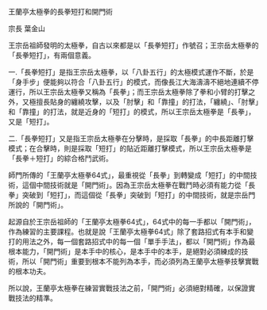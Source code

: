 王蘭亭太極拳的長拳短打和開門術

宗長
葉金山

王宗岳祖師發明的太極拳，自古以來都是以「長拳短打」作號召；王宗岳太極拳的「長拳短打」，有兩個意義。

一.「長拳短打」是指王宗岳太極拳，以「八卦五行」的太極模式運作不斷，於是「身手步」便能夠以符合「八卦五行」的模式，而像長江大海濤濤不絕地連續不停運行，所以王宗岳太極拳又稱為「長拳」；而王宗岳太極拳除了拳和小臂的打擊之外，又極擅長貼身的纏繞攻擊，以及「肘擊」和「靠撞」的打法，「纏繞」、「肘擊」和「靠撞」的打法，就是近身的「短打」的模式，所以王宗岳太極拳是「長拳」，又是「短打」。


二.「長拳短打」又是指王宗岳太極拳在分擊時，是採取「長拳」的中長距離打擊模式；在合擊時，則是採取「短打」的貼近距離打擊模式，所以王宗岳太極拳是「長拳＋短打」的綜合格鬥武術。

師門所傳的「王蘭亭太極拳64式」，最重視從「長拳」到轉變成「短打」的中間技術，這個中間技術就是「開門術」。因為王宗岳太極拳在戰鬥時必須有能力從「長拳」突破到「短打」，而這個從「長拳」突破到「短打」的中間技術，就是宗岳門所說的「開門術」。

起源自於王宗岳祖師的「王蘭亭太極拳64式」，64式中的每一手都以「開門術」，作為練習的主要課程。也就是說「王蘭亭太極拳64式」除了套路招式有本手和變打的用法之外，每一個套路招式中的每一個「單手手法」，都以「開門術」作為最根本能力，「開門術」是本手中的核心，是本手中的本手，是絕對必須練成的技術，所以「開門術」重要到根本不能列為本手，而必須列為王蘭亭太極拳技擊實戰的根本功夫。

所以說，王蘭亭太極拳在練習實戰技法之前，「開門術」必須絕對精確，以保證實戰技法的精準。